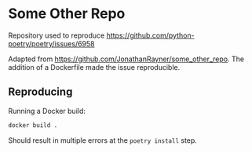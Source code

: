 # Some Other Repo
Repository used to reproduce https://github.com/python-poetry/poetry/issues/6958

Adapted from https://github.com/JonathanRayner/some_other_repo.
The addition of a Dockerfile made the issue reproducible.

## Reproducing
Running a Docker build:
```bash
docker build .
```
Should result in multiple errors at the `poetry install` step.
